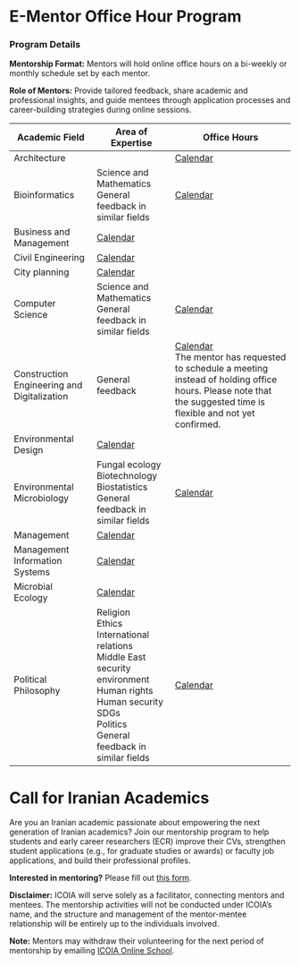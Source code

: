 # E-Mentor Office Hour Program

<h3 id="details">Program Details</h3>
<p id="format">
<strong>Mentorship Format:</strong> Mentors will hold online office hours on a bi-weekly or monthly schedule set by each mentor.
</p>  
<p id="role">
<strong>Role of Mentors:</strong> Provide tailored feedback, share academic and professional insights, and guide mentees through application processes and career-building strategies during online sessions.
</p>

| Academic Field | Area of Expertise | Office Hours |
|----------------|-------------------|--------------|
| Architecture   |  | [Calendar](https://calendar.google.com/calendar/u/6?cid=MjdkNjQ3ZjllYmI0ZTFhNDU4NDAyNGQ0NDY2NTQ0ZjUxZWQ5MjMzMTVlN2QzOWNiYTI1ZTM3ZWU0ODk3ZGExNUBncm91cC5jYWxlbmRhci5nb29nbGUuY29t=your_calendar_link)|
| Bioinformatics | Science and Mathematics<br>General feedback in similar fields | [Calendar](https://calendar.google.com/calendar/u/6?cid=NzA0YjQ0NzZjMmQ5YTNiZjA0Yjk4ZmY2MDkwYzdkYWVjMzE1YjI3OGFmZGVjYThmNDRkMTA4ZWQzOTBjMTY3ZEBncm91cC5jYWxlbmRhci5nb29nbGUuY29t=your_calendar_link)|
| Business and Management    | [Calendar](https://calendar.google.com/calendar/u/6?cid=OTA5NzVkMjYzNmFlNTViMDU0MWQ4MjQzMjYyYzlhNzUxYTg4NzcyMDI3MzA3ZTIwZDE2YmYwNDQ5N2U0ZGYwOUBncm91cC5jYWxlbmRhci5nb29nbGUuY29t=your_calendar_link)|
| Civil Engineering          | [Calendar](https://calendar.google.com/calendar/u/6?cid=M2E1NDU4N2Y3NDZjOWI0OTNmZWI1ZWFkOGE1MDQzN2UzMmI1MDdhN2FhMjljYjljZWFiMmVkN2Q3ZTJmOTY5NEBncm91cC5jYWxlbmRhci5nb29nbGUuY29t=your_calendar_link)|
| City planning              | [Calendar](https://calendar.google.com/calendar/u/6?cid=MjdkNjQ3ZjllYmI0ZTFhNDU4NDAyNGQ0NDY2NTQ0ZjUxZWQ5MjMzMTVlN2QzOWNiYTI1ZTM3ZWU0ODk3ZGExNUBncm91cC5jYWxlbmRhci5nb29nbGUuY29t=your_calendar_link)|
| Computer Science | Science and Mathematics<br>General feedback in similar fields | [Calendar](https://calendar.google.com/calendar/u/6?cid=MTM3Mzc3MWI4ZWNlYWEzOTg1NjQ2ZGNlYTU4MGIzMzEwZGMyNTIzYmRhYTViYjExMzNmMTA0OTY4MzA0MjZlZEBncm91cC5jYWxlbmRhci5nb29nbGUuY29t=your_calendar_link)|
| Construction Engineering and Digitalization | General feedback | [Calendar](https://calendar.google.com/calendar/u/6?cid=ZjUxYTFmNWY3NDgyZDlhZGM2YzlkM2U3N2JmODQ4MDIxZDE2MGU1OTI5ZmFkMDE5MjFkNmY5ZmMwNmVhODJjMkBncm91cC5jYWxlbmRhci5nb29nbGUuY29t=your_calendar_link)<br>The mentor has requested to schedule a meeting instead of holding office hours. Please note that the suggested time is flexible and not yet confirmed.|
| Environmental Design       | [Calendar](https://calendar.google.com/calendar/u/6?cid=MjdkNjQ3ZjllYmI0ZTFhNDU4NDAyNGQ0NDY2NTQ0ZjUxZWQ5MjMzMTVlN2QzOWNiYTI1ZTM3ZWU0ODk3ZGExNUBncm91cC5jYWxlbmRhci5nb29nbGUuY29t=your_calendar_link)|
| Environmental Microbiology | Fungal ecology<br>Biotechnology<br>Biostatistics<br>General feedback in similar fields | [Calendar](https://calendar.google.com/calendar/u/6?cid=NDUxOTAwMmFjNzAxZDk0ZTg1Y2QyNmMwMzFhOGRmZWY5MDdhN2VhMWQ1ZDA5NTljMjczYzhiMmI5ZWQ4OGQ3OEBncm91cC5jYWxlbmRhci5nb29nbGUuY29t=your_calendar_link)|
| Management    | [Calendar](https://calendar.google.com/calendar/u/6?cid=M2Q2YTA1ZTU2MjdhYmMxNDM2OWYyYmRiNDc0OTk3N2Q0NDYyNGYzNmM4ZDhkMTk1YmVjYTQyYjQ3YTUwYjM4MUBncm91cC5jYWxlbmRhci5nb29nbGUuY29t=your_calendar_link)|
| Management Information Systems | [Calendar](https://calendar.google.com/calendar/u/6?cid=OGNhYjVkMGJmMjg0OTRmZTk1YmVmNjRmZmU1MGVkMDE4NTIwMDAwNzIzZDQ1MWMwMmU4YzJiZTQwYzA0ZThhZUBncm91cC5jYWxlbmRhci5nb29nbGUuY29t=your_calendar_link)|
| Microbial Ecology          | [Calendar](https://calendar.google.com/calendar/u/6?cid=NzA0YjQ0NzZjMmQ5YTNiZjA0Yjk4ZmY2MDkwYzdkYWVjMzE1YjI3OGFmZGVjYThmNDRkMTA4ZWQzOTBjMTY3ZEBncm91cC5jYWxlbmRhci5nb29nbGUuY29t=your_calendar_link)|
| Political Philosophy | Religion<br>Ethics<br>International relations<br>Middle East security environment<br>Human rights<br>Human security<br>SDGs<br>Politics<br>General feedback in similar fields | [Calendar](https://calendar.google.com/calendar/u/6?cid=Mjk3MDE5ZjkxZjc5NjdhNWMwZmMyYmMyMGM5NmY4ZTU3ODZjMzhhODYzMWVkOTg1YjRjY2NiZjM2YTg4NzQyYUBncm91cC5jYWxlbmRhci5nb29nbGUuY29t=your_calendar_link)|



 




# Call for Iranian Academics

<p id="call">
Are you an Iranian academic passionate about empowering the next generation of Iranian academics? Join our mentorship program to help students and early career researchers (ECR) improve their CVs, strengthen student applications (e.g., for graduate studies or awards) or faculty job applications, and build their professional profiles.
</p>

<p id="mentor">
<strong>Interested in mentoring?</strong> Please fill out <a href="https://forms.gle/BxQdRLpsPhzMFyok7">this form</a>.
</p>

<p id="disclaim">
<strong>Disclaimer:</strong> ICOIA will serve solely as a facilitator, connecting mentors and mentees. The mentorship activities will not be conducted under ICOIA’s name, and the structure and management of the mentor-mentee relationship will be entirely up to the individuals involved.
</p>
<p id="note">
<strong>Note:</strong> Mentors may withdraw their volunteering for the next period of mentorship by emailing <a href="mailto:{{icoia.onlineschool@gmail.com}}">ICOIA Online School</a>.
</p>
